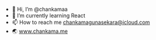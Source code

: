 - 👋 Hi, I’m @chankamaa
- 🌱 I’m currently learning React
- 📫 How to reach me chankamagunasekara@icloud.com
- 🌏 www.chankama.me


<!---
chankamaa/chankamaa is a ✨ special ✨ repository because its `README.md` (this file) appears on your GitHub profile.
You can click the Preview link to take a look at your changes.
--->
